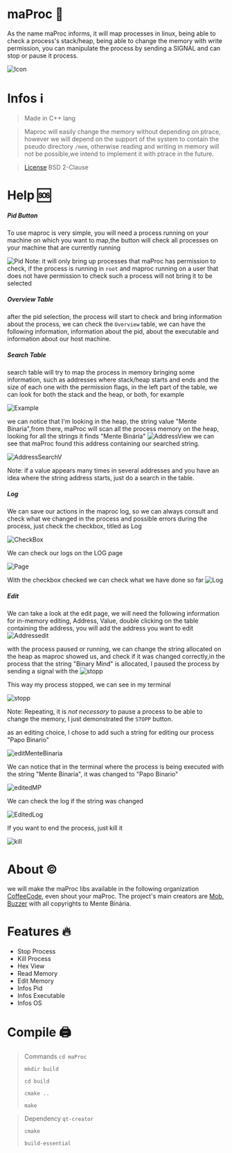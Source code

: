 # maProc 🐉
As the name maProc informs, it will map processes in linux, being able  to check a process's stack/heap, being able to change the memory with write permission,  you can manipulate the process by sending a SIGNAL and can stop or pause it process.

![Icon](src/assets/maProc.png)



# Infos ℹ️
> Made in C++ lang

> Maproc will easily change the memory without depending on ptrace, however we will depend on the support of the system to contain the pseudo directory `/mem`, otherwise reading and writing in memory will not be possible,we intend to implement it with ptrace in the future.

> [License](LICENSE) BSD 2-Clause


# Help 🆘

##### Pid Button
To use maproc is very simple, you will need a process running on your machine on which you want to map,the button will check all processes on your machine that are currently running

![Pid](assets/pid.jpg) 
Note: it will only bring up processes that maProc has permission to check, if the process is running in `root` and maproc running on a user that does not have permission to check such a process will not bring it to be selected

##### Overview Table
after the pid selection, the process will start to check and bring information about the process, we can check the `Overview` table, we can have the following information, information about the pid, about the executable and information about our host machine.

##### Search Table

search table will try to map the process in memory
bringing some information, such as addresses where stack/heap starts and ends and the size of each one with the permission flags, in the left part of the table, we can look for both the stack and the heap, or both, for example

![Example](assets/search.jpg) 

we can notice that I'm looking in the heap, the string value "Mente Binaria",from there, maProc will scan all the process memory on the heap, looking for all the strings it finds "Mente Binária"
![AddressView](assets/viewAddress.jpg) 
we can see that maProc found this address containing our searched string. 

![AddressSearchV](assets/addressSearchV.jpg)

Note: if a value appears many times in several addresses and you have an idea where the string address starts, just do a search in the table.

##### Log 

We can save our actions in the maproc log, so we can always consult and check what we changed in the process and possible errors during the process, just check the checkbox, titled as Log

![CheckBox](assets/checkBoxLog.jpg)

We can check our logs on the LOG page 

![Page](assets/pageLog.jpg)


With the checkbox checked we can check what we have done so far
![Log](assets/log.jpg)


##### Edit

We can take a look at the edit page, we will need the following information for in-memory editing, Address, Value, double clicking on the table containing the address, you will add the address you want to edit ![Addressedit](assets/addressEdit.jpg) 

with the process paused or running, we can change the string allocated on the heap as maproc showed us, and check if it was changed correctly,in the process that the string "Binary Mind" is allocated, I paused the process by sending a signal with the
 ![stopp](assets/stopp.jpg)

This way my process stopped, we can see in my terminal

![stopp](assets/sstopTerminal.jpg)


Note: Repeating, it is *not necessary* to pause a process to be able to change the memory, I just demonstrated the `STOPP` button.


as an editing choice, I chose to add such a string for editing our process "Papo Binario"

![editMenteBinaria](assets/editValueAddress.jpg)


We can notice that in the terminal where the process is being executed with the string "Mente Binaria", it was changed to "Papo Binario"

![editedMP](assets/editedMP.jpg)

We can check the log if the string was changed

![EditedLog](assets/editedLog.jpg)

If you want to end the process, just kill it 

![kill](assets/kill.jpg)

# About ©️ 
we will make the maProc libs available in the following organization [CoffeeCode](https://github.com/0xc0ffeec0de), even shout your maProc.
The project's main creators are [Mob](https://github.com/VitorMob), [Buzzer](https://github.com/AandersonL) with all copyrights to Mente Binária.


# Features 🔥

* Stop Process 
* Kill Process
* Hex View
* Read Memory
* Edit Memory
* Infos Pid
* Infos Executable
* Infos OS

# Compile 🖨️

> Commands 
>    `cd maProc`
> 
>    `mkdir build`
>
>    `cd build`
> 
>    `cmake ..`
>
>    `make`


> Dependency
>    `qt-creator`
> 
>    `cmake`
> 
>    `build-essential`